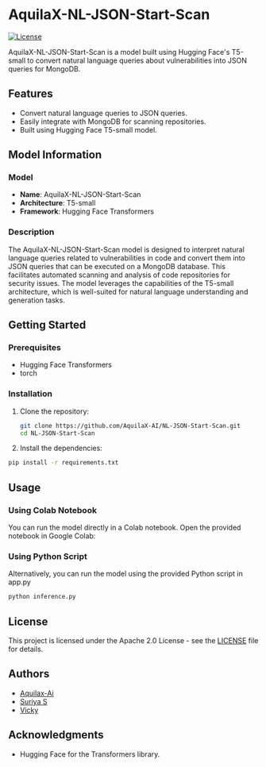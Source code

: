 # AquilaX-NL-JSON-Start-Scan

[![License](https://img.shields.io/badge/license-Apache%202.0-blue.svg)](LICENSE)

AquilaX-NL-JSON-Start-Scan is a model built using Hugging Face's T5-small to convert natural language queries about vulnerabilities into JSON queries for MongoDB.

## Features
- Convert natural language queries to JSON queries.
- Easily integrate with MongoDB for scanning repositories.
- Built using Hugging Face T5-small model.

## Model Information

### Model
- **Name**: AquilaX-NL-JSON-Start-Scan
- **Architecture**: T5-small
- **Framework**: Hugging Face Transformers

### Description
The AquilaX-NL-JSON-Start-Scan model is designed to interpret natural language queries related to vulnerabilities in code and convert them into JSON queries that can be executed on a MongoDB database. This facilitates automated scanning and analysis of code repositories for security issues. The model leverages the capabilities of the T5-small architecture, which is well-suited for natural language understanding and generation tasks.

## Getting Started

### Prerequisites
- Hugging Face Transformers
- torch

### Installation
1. Clone the repository:
   ```bash
   git clone https://github.com/AquilaX-AI/NL-JSON-Start-Scan.git
   cd NL-JSON-Start-Scan

2. Install the dependencies:
```bash
pip install -r requirements.txt
```

## Usage

### Using Colab Notebook
You can run the model directly in a Colab notebook. Open the provided notebook in Google Colab:

### Using Python Script
Alternatively, you can run the model using the provided Python script in app.py
```bash
python inference.py
```
## License
This project is licensed under the Apache 2.0 License - see the [LICENSE](LICENSE) file for details.


## Authors
- [Aquilax-Ai](https://huggingface.co/AquilaX-AI)
- [Suriya S](https://github.com/theSuriya)
- [Vicky](https://github.com/Mr-Vicky-01)

## Acknowledgments
- Hugging Face for the Transformers library.
